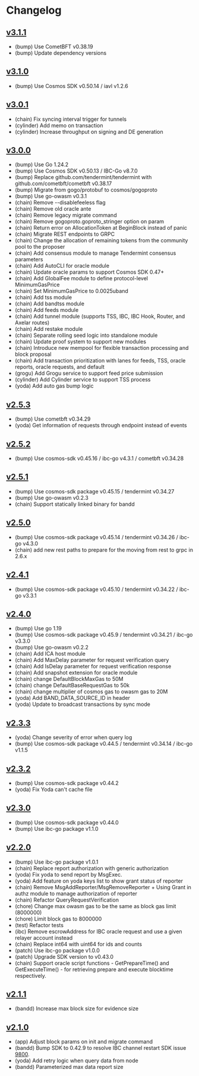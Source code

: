 # Changelog

## [v3.1.1](https://github.com/bandprotocol/chain/releases/tag/v3.1.1)

* (bump) Use CometBFT v0.38.19
* (bump) Update dependency versions

## [v3.1.0](https://github.com/bandprotocol/chain/releases/tag/v3.1.0)

* (bump) Use Cosmos SDK v0.50.14 / iavl v1.2.6

## [v3.0.1](https://github.com/bandprotocol/chain/releases/tag/v3.0.1)

* (chain) Fix syncing interval trigger for tunnels
* (cylinder) Add memo on transaction
* (cylinder) Increase throughput on signing and DE generation

## [v3.0.0](https://github.com/bandprotocol/chain/releases/tag/v3.0.0)

* (bump) Use Go 1.24.2
* (bump) Use Cosmos SDK v0.50.13 / IBC-Go v8.7.0
* (bump) Replace github.com/tendermint/tendermint with github.com/cometbft/cometbft v0.38.17
* (bump) Migrate from gogo/protobuf to cosmos/gogoproto
* (bump) Use go-owasm v0.3.1
* (chain) Remove --disablefeeless flag
* (chain) Remove old oracle ante
* (chain) Remove legacy migrate command
* (chain) Remove gogoproto.goproto_stringer option on param
* (chain) Return error on AllocationToken at BeginBlock instead of panic
* (chain) Migrate REST endpoints to GRPC
* (chain) Change the allocation of remaining tokens from the community pool to the proposer
* (chain) Add consensus module to manage Tendermint consensus parameters
* (chain) Add AutoCLI for oracle module
* (chain) Update oracle params to support Cosmos SDK 0.47+
* (chain) Add GlobalFee module to define protocol-level MinimumGasPrice
* (chain) Set MinimumGasPrice to 0.0025uband
* (chain) Add tss module
* (chain) Add bandtss module
* (chain) Add feeds module
* (chain) Add tunnel module (supports TSS, IBC, IBC Hook, Router, and Axelar routes)
* (chain) Add restake module
* (chain) Separate rolling seed logic into standalone module
* (chain) Update proof system to support new modules
* (chain) Introduce new mempool for flexible transaction processing and block proposal
* (chain) Add transaction prioritization with lanes for feeds, TSS, oracle reports, oracle requests, and default
* (grogu) Add Grogu service to support feed price submission
* (cylinder) Add Cylinder service to support TSS process
* (yoda) Add auto gas bump logic

## [v2.5.3](https://github.com/bandprotocol/chain/releases/tag/v2.5.3)

* (bump) Use cometbft v0.34.29
* (yoda) Get information of requests through endpoint instead of events

## [v2.5.2](https://github.com/bandprotocol/chain/releases/tag/v2.5.2)

* (bump) Use cosmos-sdk v0.45.16 / ibc-go v4.3.1 / cometbft v0.34.28

## [v2.5.1](https://github.com/bandprotocol/chain/releases/tag/v2.5.1)

* (bump) Use cosmos-sdk package v0.45.15 / tendermint v0.34.27
* (bump) Use go-owasm v0.2.3
* (chain) Support statically linked binary for bandd

## [v2.5.0](https://github.com/bandprotocol/chain/releases/tag/v2.5.0)

* (bump) Use cosmos-sdk package v0.45.14 / tendermint v0.34.26 / ibc-go v4.3.0
* (chain) add new rest paths to prepare for the moving from rest to grpc in 2.6.x

## [v2.4.1](https://github.com/bandprotocol/chain/releases/tag/v2.4.1)

* (bump) Use cosmos-sdk package v0.45.10 / tendermint v0.34.22 / ibc-go v3.3.1

## [v2.4.0](https://github.com/bandprotocol/chain/releases/tag/v2.4.0)

* (bump) Use go 1.19
* (bump) Use cosmos-sdk package v0.45.9 / tendermint v0.34.21 / ibc-go v3.3.0
* (bump) Use go-owasm v0.2.2
* (chain) Add ICA host module
* (chain) Add MaxDelay parameter for request verification query
* (chain) Add IsDelay parameter for request verification response
* (chain) Add snapshot extension for oracle module
* (chain) change DefaultBlockMaxGas to 50M
* (chain) change DefaultBaseRequestGas to 50k
* (chain) change multiplier of cosmos gas to owasm gas to 20M
* (yoda) Add BAND_DATA_SOURCE_ID in header
* (yoda) Update to broadcast transactions by sync mode

## [v2.3.3](https://github.com/bandprotocol/chain/releases/tag/v2.3.3)

* (yoda) Change severity of error when query log
* (bump) Use cosmos-sdk package v0.44.5 / tendermint v0.34.14 / ibc-go v1.1.5

## [v2.3.2](https://github.com/bandprotocol/chain/releases/tag/v2.3.2)

* (bump) Use cosmos-sdk package v0.44.2
* (yoda) Fix Yoda can't cache file

## [v2.3.0](https://github.com/bandprotocol/chain/releases/tag/v2.3.0)

* (bump) Use cosmos-sdk package v0.44.0
* (bump) Use ibc-go package v1.1.0

## [v2.2.0](https://github.com/bandprotocol/chain/releases/tag/v2.2.0)

* (bump) Use ibc-go package v1.0.1
* (chain) Replace report authorization with generic authorization
* (yoda) Fix yoda to send report by MsgExec.
* (yoda) Add feature on yoda keys list to show grant status of reporter
* (chain) Remove MsgAddReporter/MsgRemoveReporter + Using Grant in authz module to manage authorization of reporter
* (chain) Refactor QueryRequestVerification
* (chore) Change max owasm gas to be the same as block gas limit (8000000)
* (chore) Limit block gas to 8000000
* (test) Refactor tests
* (ibc) Remove escrowAddress for IBC oracle request and use a given relayer account instead
* (chain) Replace int64 with uint64 for ids and counts
* (patch) Use ibc-go package v1.0.0
* (patch) Upgrade SDK version to v0.43.0
* (chain) Support oracle script functions - GetPrepareTime() and GetExecuteTime() - for retrieving prepare and execute blocktime respectively.

## [v2.1.1](https://github.com/bandprotocol/chain/releases/tag/v2.1.1)

* (bandd) Increase max block size for evidence size

## [v2.1.0](https://github.com/bandprotocol/chain/releases/tag/v2.1.0)

* (app) Adjust block params on init and migrate command
* (bandd) Bump SDK to 0.42.9 to resolve IBC channel restart SDK issue [9800](https://github.com/cosmos/cosmos-sdk/issues/9800).
* (yoda) Add retry logic when query data from node
* (bandd) Parameterized max data report size
